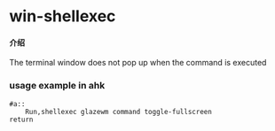 # win-shellexec

#### 介绍
The terminal window does not pop up when the command is executed


### usage example in ahk
```shell
#a::
    Run,shellexec glazewm command toggle-fullscreen
return
```